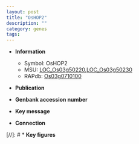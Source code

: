 ```yaml
---
layout: post
title: "OsHOP2"
description: ""
category: genes
tags: 
---
```


* **Information**  
    + Symbol: OsHOP2  
    + MSU: [LOC_Os03g50220](http://rice.uga.edu/cgi-bin/ORF_infopage.cgi?orf=LOC_Os03g50220),[LOC_Os03g50230](http://rice.uga.edu/cgi-bin/ORF_infopage.cgi?orf=LOC_Os03g50230)  
    + RAPdb: [Os03g0710100](http://rapdb.dna.affrc.go.jp/viewer/gbrowse_details/irgsp1?name=Os03g0710100)  

* **Publication**  

* **Genbank accession number**  

* **Key message**  

* **Connection**  

[//]: # * **Key figures**  


